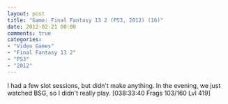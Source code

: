 ```yaml
---
layout: post
title: "Game: Final Fantasy 13 2 (PS3, 2012) (16)"
date: 2012-02-21 00:00
comments: true
categories:
- "Video Games"
- "Final Fantasy 13 2"
- "PS3"
- "2012"
---
```


I had a few slot sessions, but didn't make anything. In the
evening, we just watched BSG, so I didn't really play. [038:33:40
Frags 103/160 Lvl 419]
